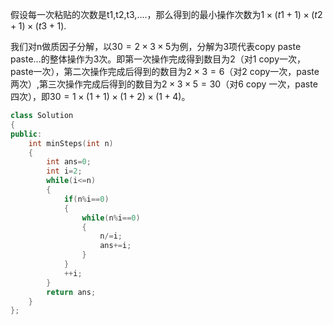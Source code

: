 假设每一次粘贴的次数是t1,t2,t3,....，那么得到的最小操作次数为$1\times (t1+1)\times (t2+1)\times (t3+1)$.

我们对n做质因子分解，以$30=2\times 3\times 5$为例，分解为3项代表copy paste paste...的整体操作为3次。即第一次操作完成得到数目为2（对1 copy一次，paste一次），第二次操作完成后得到的数目为$2\times 3=6$（对2 copy一次，paste两次）,第三次操作完成后得到的数目为$2\times 3\times 5=30$（对6 copy 一次，paste 四次），即$30=1\times(1+1)\times (1+2)\times (1+4)$。



```c++
class Solution
{
public:
    int minSteps(int n)
    {
        int ans=0;
        int i=2;
        while(i<=n)
        {
            if(n%i==0)
            {
                while(n%i==0)
                {
                    n/=i;
                    ans+=i;
                }
            }
            ++i;
        }
        return ans;
    }
};
```